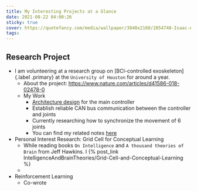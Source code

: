 ```yaml
---
title: My Interesting Projects at a Glance
date: 2021-08-22 04:00:26
sticky: true
cover: https://quotefancy.com/media/wallpaper/3840x2160/2054748-Isaac-Asimov-Quote-There-is-as-yet-insufficient-data-for-a.jpg
tags:
---
```

## Research Project
- I am volunteering at a research group on [BCI-controlled exoskeleton]{.label .primary} at the `University of Houston` for around a year.  
  - About the project: https://www.nature.com/articles/d41586-018-02478-0
  - My Work
    - [Architecture design](https://bifeitang.github.io/2020/10/25/ExoSkeleton/FreeRTOS/) for the main controller
    - Establish reliable CAN bus communication between the controller and joints
    - Currently researching how to synchronize the movement of 6 joints
    - You can find my related notes [here](https://bifeitang.github.io/categories/ExoSkeleton/) 
- Personal Interest Research: Grid Cell for Conceptual Learning
  - While reading books `On Intelligence` and `A thousand theories of Brain` from Jeff Hawkins. I 
    {% post_link IntelligenceAndBrainTheories/Grid-Cell-and-Conceptual-Learning %}
  - 
- Reinforcement Learning
  - Co-wrote 

